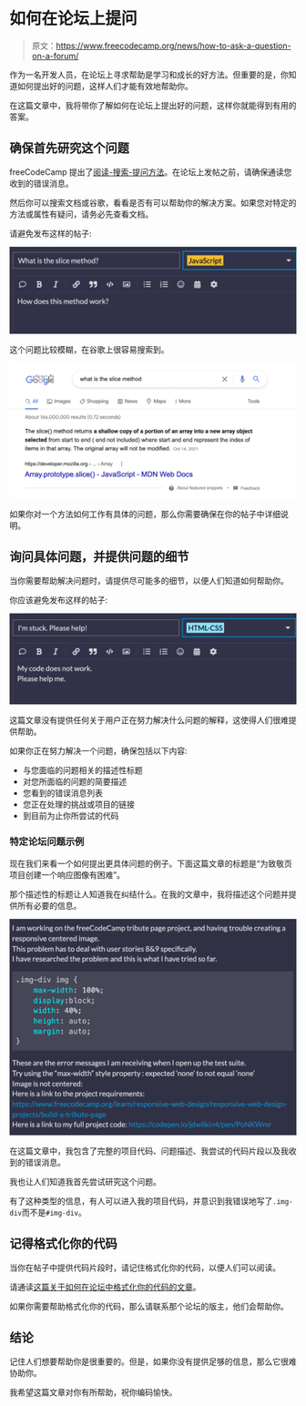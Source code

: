 # 如何在论坛上提问

> 原文：<https://www.freecodecamp.org/news/how-to-ask-a-question-on-a-forum/>

作为一名开发人员，在论坛上寻求帮助是学习和成长的好方法。但重要的是，你知道如何提出好的问题，这样人们才能有效地帮助你。

在这篇文章中，我将带你了解如何在论坛上提出好的问题，这样你就能得到有用的答案。

## 确保首先研究这个问题

freeCodeCamp 提出了[阅读-搜索-提问方法](https://forum.freecodecamp.org/t/how-to-get-help-when-you-are-stuck-coding/19514)。在论坛上发帖之前，请确保通读您收到的错误消息。

然后你可以搜索文档或谷歌，看看是否有可以帮助你的解决方案。如果您对特定的方法或属性有疑问，请务必先查看文档。

请避免发布这样的帖子:

![Screen-Shot-2021-12-16-at-8.09.14-AM](img/9f64d55a8432d4046ee628f5a25cbc79.png)

这个问题比较模糊，在谷歌上很容易搜索到。

![Screen-Shot-2021-12-16-at-8.10.26-AM](img/4a8e4eb33f1a61fb120c25bdf2ee3fe8.png)

如果你对一个方法如何工作有具体的问题，那么你需要确保在你的帖子中详细说明。

## 询问具体问题，并提供问题的细节

当你需要帮助解决问题时，请提供尽可能多的细节，以便人们知道如何帮助你。

你应该避免发布这样的帖子:

![Screen-Shot-2021-12-16-at-7.17.24-AM](img/48a4ea403b58c22361ac3a5911b51b5f.png)

这篇文章没有提供任何关于用户正在努力解决什么问题的解释，这使得人们很难提供帮助。

如果你正在努力解决一个问题，确保包括以下内容:

*   与您面临的问题相关的描述性标题
*   对您所面临的问题的简要描述
*   您看到的错误消息列表
*   您正在处理的挑战或项目的链接
*   到目前为止你所尝试的代码

### 特定论坛问题示例

现在我们来看一个如何提出更具体问题的例子。下面这篇文章的标题是“为致敬页项目创建一个响应图像有困难”。

那个描述性的标题让人知道我在纠结什么。在我的文章中，我将描述这个问题并提供所有必要的信息。

![Screen-Shot-2021-12-16-at-7.59.58-AM](img/2a8696156f87c57c75defd426ac8e153.png)

在这篇文章中，我包含了完整的项目代码、问题描述、我尝试的代码片段以及我收到的错误消息。

我也让人们知道我首先尝试研究这个问题。

有了这种类型的信息，有人可以进入我的项目代码，并意识到我错误地写了`.img-div`而不是`#img-div`。

## 记得格式化你的代码

当你在帖子中提供代码片段时，请记住格式化你的代码，以便人们可以阅读。

请通读[这篇关于如何在论坛中格式化你的代码的文章](https://forum.freecodecamp.org/t/forum-code-formatting/25574)。

如果你需要帮助格式化你的代码，那么请联系那个论坛的版主，他们会帮助你。

## 结论

记住人们想要帮助你是很重要的。但是，如果你没有提供足够的信息，那么它很难协助你。

我希望这篇文章对你有所帮助，祝你编码愉快。